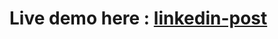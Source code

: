 # Live demo here : [linkedin-post](https://www.linkedin.com/posts/kiritocode1_backend-ai-nextjs-activity-7151258822383218688-C6Na?utm_source=share&utm_medium=member_desktop)
